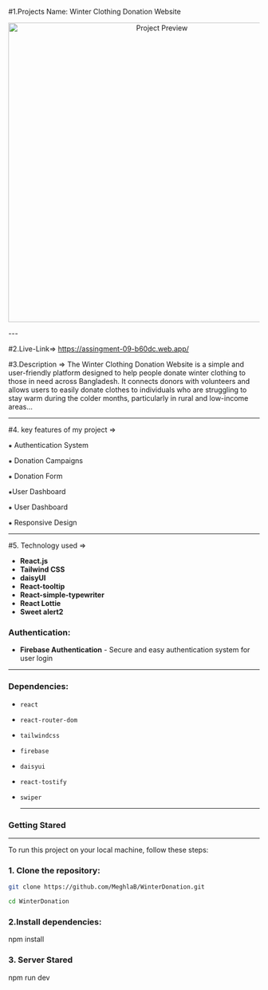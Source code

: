 
#1.Projects Name: Winter Clothing Donation Website

<p align="center">
  <img src="https://i.ibb.co.com/bMq64bWG/Capture.png" alt="Project Preview" width="600" />
</p>
---

#2.Live-Link=> https://assingment-09-b60dc.web.app/

#3.Description => The Winter Clothing Donation Website is a simple and user-friendly platform designed to help people donate winter clothing to those in need across Bangladesh. It connects donors with volunteers and allows users to easily donate clothes to individuals who are struggling to stay warm during the colder months, particularly in rural and low-income areas...

---

#4. key features of my project =>

⁕ Authentication System

⁕ Donation Campaigns

⁕ Donation Form

⁕User Dashboard

⁕ User Dashboard

⁕ Responsive Design


---

#5. Technology used =>

- **React.js** 
- **Tailwind CSS** 
- **daisyUI** 
- **React-tooltip** 
- **React-simple-typewriter** 
- **React Lottie**
- **Sweet alert2**

### Authentication:
- **Firebase Authentication** - Secure and easy authentication system for user login
  
---

###  Dependencies:
- `react`
- `react-router-dom`
- `tailwindcss`
- `firebase`
- `daisyui`
- `react-tostify`
- `swiper`
  
  ---

### Getting Stared
---
To run this project on your local machine, follow these steps:

### 1. Clone the repository:
```bash or terminal
git clone https://github.com/MeghlaB/WinterDonation.git

cd WinterDonation
```
### 2.Install dependencies:

npm install

### 3. Server Stared

npm run dev




